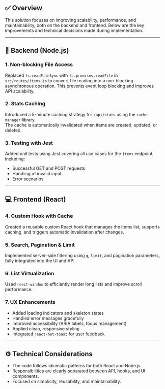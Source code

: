 ## ✅ Overview

This solution focuses on improving scalability, performance, and maintainability, both on the backend and frontend. Below are the key improvements and technical decisions made during implementation.

---

## 🔧 Backend (Node.js)

### 1. **Non-blocking File Access**
Replaced `fs.readFileSync` with `fs.promises.readFile` in `src/routes/items.js` to convert file reading into a non-blocking asynchronous operation. This prevents event loop blocking and improves API scalability.

### 2. **Stats Caching**
Introduced a 5-minute caching strategy for `/api/stats` using the `cache-manager` library.  
The cache is automatically invalidated when items are created, updated, or deleted.

### 3. **Testing with Jest**
Added unit tests using Jest covering all use cases for the `items` endpoint, including:
- Successful GET and POST requests
- Handling of invalid input
- Error scenarios

---

## 💻 Frontend (React)

### 4. **Custom Hook with Cache**
Created a reusable custom React hook that manages the items list, supports caching, and triggers automatic invalidation after changes.

### 5. **Search, Pagination & Limit**
Implemented server-side filtering using `q`, `limit`, and pagination parameters, fully integrated into the UI and API.

### 6. **List Virtualization**
Used `react-window` to efficiently render long lists and improve scroll performance.

### 7. **UX Enhancements**
- Added loading indicators and skeleton states
- Handled error messages gracefully
- Improved accessibility (ARIA labels, focus management)
- Applied clean, responsive styling
- Integrated `react-hot-toast` for user feedback

---

## ⚙️ Technical Considerations

- The code follows idiomatic patterns for both React and Node.js.
- Responsibilities are clearly separated between API, hooks, and UI components.
- Focused on simplicity, reusability, and maintainability.
